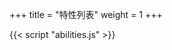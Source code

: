 +++
title = "特性列表"
weight = 1
+++

<div id="AbilityList"></div>

{{< script "abilities.js" >}}
<script type="text/javascript">
  window.addEventListener("parsePage", ()=>{
    TocInjector.parsePage("Ability");
  });

</script>